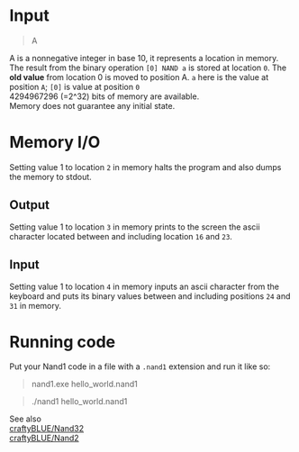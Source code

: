 # Input
> A

A is a nonnegative integer in base 10, it represents a location in memory.  
The result from the binary operation `[0] NAND a` is stored at location `0`. The **old value** from location 0 is moved to position A. 
`a` here is the value at position `A`; `[0]` is value at position `0`    
4294967296 (=2^32) bits of memory are available.  
Memory does not guarantee any initial state.  

# Memory I/O
Setting value 1 to location `2` in memory halts the program and also dumps the memory to stdout.  

## Output
Setting value 1 to location `3` in memory prints to the screen the ascii character located between and including location `16` and `23`. 

## Input
Setting value 1 to location `4` in memory inputs an ascii character from the keyboard and puts its binary values between and including positions `24` and `31` in memory.  

# Running code
Put your Nand1 code in a file with a `.nand1` extension and run it like so:  
> nand1.exe hello_world.nand1  

> ./nand1 hello_world.nand1  

See also  
[craftyBLUE/Nand32](https://github.com/craftyBLUE/Nand32)  
[craftyBLUE/Nand2](https://github.com/craftyBLUE/Nand2)